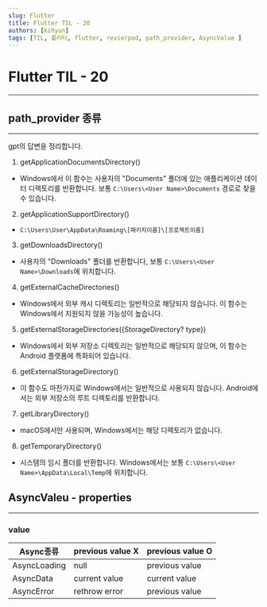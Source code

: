 ```yaml
---
slug: Flutter
title: Flutter TIL - 20
authors: [kihyun]
tags: [TIL, 플러터, flutter, revierpod, path_provider, AsyncValue ]
---
```


# Flutter TIL - 20
---

## path_provider 종류
---

gpt의 답변을 정리합니다.

1. getApplicationDocumentsDirectory()  
  - Windows에서 이 함수는 사용자의 "Documents" 폴더에 있는 애플리케이션 데이터 디렉토리를 반환합니다. 보통 `C:\Users\<User Name>\Documents` 경로로 찾을 수 있습니다.

2. getApplicationSupportDirectory()  
  - `C:\Users\User\AppData\Roaming\[패키지이름]\[프로젝트이름]`

3. getDownloadsDirectory()  
  - 사용자의 "Downloads" 폴더를 반환합니다, 보통 `C:\Users\<User Name>\Downloads`에 위치합니다.

4. getExternalCacheDirectories()  
  - Windows에서 외부 캐시 디렉토리는 일반적으로 해당되지 않습니다. 이 함수는 Windows에서 지원되지 않을 가능성이 높습니다.

5. getExternalStorageDirectories({StorageDirectory? type})  
  - Windows에서 외부 저장소 디렉토리는 일반적으로 해당되지 않으며, 이 함수는 Android 플랫폼에 특화되어 있습니다.

6. getExternalStorageDirectory()
  - 이 함수도 마찬가지로 Windows에서는 일반적으로 사용되지 않습니다. Android에서는 외부 저장소의 루트 디렉토리를 반환합니다.

7. getLibraryDirectory()  
  - macOS에서만 사용되며, Windows에서는 해당 디렉토리가 없습니다.

8. getTemporaryDirectory()  
  - 시스템의 임시 폴더를 반환합니다. Windows에서는 보통 `C:\Users\<User Name>\AppData\Local\Temp`에 위치합니다.


## AsyncValeu - properties
---

### value

|Async종류|previous value X|previous value O|
|------|----------|----------|
|AsyncLoading|null|previous value|
|AsyncData|current value|current value|
|AsyncError|rethrow error|previous value|



